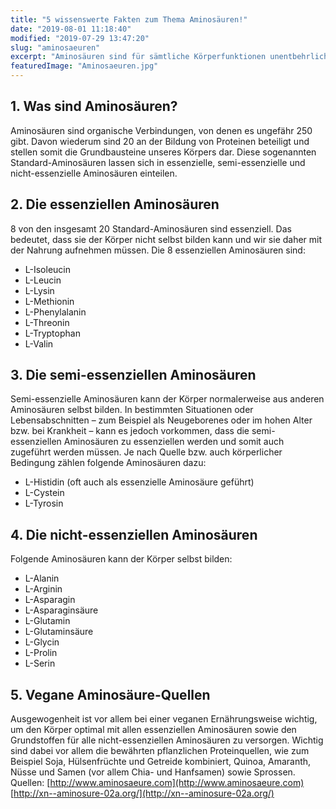 ```yaml
---
title: "5 wissenswerte Fakten zum Thema Aminosäuren!"
date: "2019-08-01 11:18:40"
modified: "2019-07-29 13:47:20"
slug: "aminosaeuren"
excerpt: "Aminosäuren sind für sämtliche Körperfunktionen unentbehrlich. Zeit sich ein wenig genauer damit zu beschäftigen!"
featuredImage: "Aminosaeuren.jpg"
---
```


## 1\. Was sind Aminosäuren?

Aminosäuren sind organische Verbindungen, von denen es ungefähr 250 gibt. Davon wiederum sind 20 an der Bildung von Proteinen beteiligt und stellen somit die Grundbausteine unseres Körpers dar. Diese sogenannten Standard-Aminosäuren lassen sich in essenzielle, semi-essenzielle und nicht-essenzielle Aminosäuren einteilen.

## 2\. Die essenziellen Aminosäuren

8 von den insgesamt 20 Standard-Aminosäuren sind essenziell. Das bedeutet, dass sie der Körper nicht selbst bilden kann und wir sie daher mit der Nahrung aufnehmen müssen. Die 8 essenziellen Aminosäuren sind:

*   L-Isoleucin
*   L-Leucin
*   L-Lysin
*   L-Methionin
*   L-Phenylalanin
*   L-Threonin
*   L-Tryptophan
*   L-Valin

## 3\. Die semi-essenziellen Aminosäuren

Semi-essenzielle Aminosäuren kann der Körper normalerweise aus anderen Aminosäuren selbst bilden. In bestimmten Situationen oder Lebensabschnitten – zum Beispiel als Neugeborenes oder im hohen Alter bzw. bei Krankheit – kann es jedoch vorkommen, dass die semi-essenziellen Aminosäuren zu essenziellen werden und somit auch zugeführt werden müssen. Je nach Quelle bzw. auch körperlicher Bedingung zählen folgende Aminosäuren dazu:

*   L-Histidin (oft auch als essenzielle Aminosäure geführt)
*   L-Cystein
*   L-Tyrosin

## 4\. Die nicht-essenziellen Aminosäuren

Folgende Aminosäuren kann der Körper selbst bilden:

*   L-Alanin
*   L-Arginin
*   L-Asparagin
*   L-Asparaginsäure
*   L-Glutamin
*   L-Glutaminsäure
*   L-Glycin
*   L-Prolin
*   L-Serin

## 5\. Vegane Aminosäure-Quellen

Ausgewogenheit ist vor allem bei einer veganen Ernährungsweise wichtig, um den Körper optimal mit allen essenziellen Aminosäuren sowie den Grundstoffen für alle nicht-essenziellen Aminosäuren zu versorgen. Wichtig sind dabei vor allem die bewährten pflanzlichen Proteinquellen, wie zum Beispiel Soja, Hülsenfrüchte und Getreide kombiniert, Quinoa, Amaranth, Nüsse und Samen (vor allem Chia- und Hanfsamen) sowie Sprossen. Quellen: [http://www.aminosaeure.com](http://www.aminosaeure.com) [http://xn--aminosure-02a.org/](http://xn--aminosure-02a.org/)